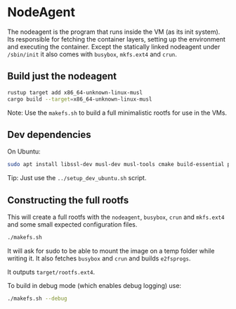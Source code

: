 # NodeAgent

The nodeagent is the program that runs inside the VM (as its init system).
Its responsible for fetching the container layers, setting up the environment and executing the container.
Except the statically linked nodeagent under `/sbin/init` it also comes with `busybox`, `mkfs.ext4` and `crun`.


## Build just the nodeagent
```bash
rustup target add x86_64-unknown-linux-musl
cargo build --target=x86_64-unknown-linux-musl
```

Note: Use the `makefs.sh` to build a full minimalistic rootfs for use in the VMs.

## Dev dependencies

On Ubuntu:
```bash
sudo apt install libssl-dev musl-dev musl-tools cmake build-essential protobuf-compiler
```

Tip: Just use the `../setup_dev_ubuntu.sh` script.

## Constructing the full rootfs

This will create a full rootfs with the `nodeagent`, `busybox`, `crun` and `mkfs.ext4` and some small expected configuration files.

```bash
./makefs.sh
```
It will ask for sudo to be able to mount the image on a temp folder while writing it.
It also fetches `busybox` and `crun` and builds `e2fsprogs`.

It outputs `target/rootfs.ext4`.

To build in debug mode (which enables debug logging) use:
```bash
./makefs.sh --debug
```
